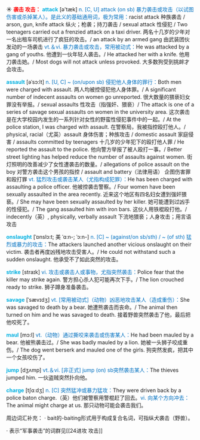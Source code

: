 ☀ <font color="red">**袭击 攻击：**</font>
<font color="sky blue">**attack**</font> [ə'tæk] 
<font color="#0070c0">n. [C, U] attack (on sb) 暴力袭击或攻击（以试图伤害或杀掉某人）。是此义的基础通用词，极为常用：</font>racist attack 种族袭击 / arson, gun, knife attack 纵火；枪袭；持刀袭击 / sexual attack 性侵犯 / Two teenagers carried out a frenzied attack on a taxi driver. 两名十几岁的少年对一名出租车司机进行了疯狂的攻击。/ an attack by an armed gang 由武装团伙发动的一场袭击 <font color="#0070c0">vt.＆vi. 暴力袭击或攻击，常用被动式：</font>He was attacked by a gang of youths. 他遭到一伙年轻人袭击。/ He attacked her with a knife. 他用刀袭击她。/ Most dogs will not attack unless provoked. 大多数狗受到挑衅才会攻击。
           
<font color="sky blue">**assault**</font> [əˈsɔ:lt]
<font color="#0070c0">n. [U, C] ~ (on/upon sb) 侵犯他人身体的罪行：</font>Both men were charged with assault. 两人均被控侵犯他人身体罪。/ A significant number of indecent assaults on women go unreported. 很大数量的猥亵妇女罪没有举报。/ sexual assaults 性攻击（指强奸、猥亵）/ The attack is one of a series of savage sexual assaults on women in the university area. 这次袭击是在大学校园内发生的一系列针对女性的野蛮性侵犯事件中的一起。/ At the police station, I was charged with assault. 在警察局，我被指控殴打他人。/ physical, racial（尤英）assault 身体伤害；种族攻击 / domestic assault 家庭侵害 / assaults committed by teenagers 十几岁的少年犯下的殴打他人罪 / He reported the assault to the police. 他向警方举报了被人殴打一事。/ Better street lighting has helped reduce the number of assaults against women. 街灯照明的改善减少了女性遭袭击的数量。/ allegations of police assault on the boy 对警方袭击这个男孩的指控 / assault and battery（法律用语） 企图伤害罪和殴打罪 <font color="#0070c0">vt. 猛烈攻击或袭击某人（尤指构成犯罪）：</font>He has been charged with assaulting a police officer. 他被控袭击警察。/ Four women have been sexually assaulted in the area recently. 近来这个地区有四名妇女遭到强奸猥亵。/ She may have been sexually assaulted by her killer. 她可能遭到过凶手的性侵犯。/ The gang assaulted him with iron bars. 这伙人用铁棍殴打他。/ indecently（英）, physically, verbally assault 下流地猥亵；人身攻击；用言语攻击

<font color="sky blue">**onslaught**</font> [ˈɒnslɔ:t; 美 ˈɑ:n-; ˈɔ:n-]
<font color="#0070c0">n. [C] ~ (against/on sb/sth) / ~ (of sth) 猛烈或暴力的攻击：</font>The attackers launched another vicious onslaught on their victim. 袭击者再度凶残地攻击受害人。/ He could not withstand such a sudden onslaught. 他承受不了如此突然的攻击。

<font color="sky blue">**strike**</font> [straɪk] 
<font color="#0070c0">vi. 攻击或袭击人或事物，尤指突然袭击：</font>Police fear that the killer may strike again. 警方担心杀人犯可能再次下手。/ The lion crouched ready to strike. 狮子蹲身准备袭击。
           
<font color="sky blue">**savage**</font> [ˈsævɪdʒ]
<font color="#0070c0">vt. [常用被动式]（动物）凶恶地攻击某人（造成重伤）：</font>She was savaged to death by a bear. 她遭熊袭击而丧命。/ The animal then turned on him and he was savaged to death. 接着野兽突然袭击了他，最后把他咬死了。
           
<font color="sky blue">**maul**</font> [mɔ:l]
<font color="#0070c0">vt.（动物）通过撕咬来袭击或伤害某人：</font>He had been mauled by a bear. 他被熊袭击过。/ She was badly mauled by a lion. 她被一头狮子咬成重伤。/ The dog went berserk and mauled one of the girls. 狗突然发疯，把其中一个女孩咬伤了。

<font color="sky blue">**jump**</font> [dӡʌmp] 
<font color="#0070c0">vt.＆vi. [非正式] jump (on) sb突然袭击某人：</font>The thieves jumped him. 一伙盗贼突然扑向他。

<font color="sky blue">**charge**</font> [tʃɑːdӡ] 
<font color="#0070c0">n. [C] 突然猛冲或暴力猛攻：</font>They were driven back by a police baton charge.（英）他们被警察用警棍赶了回去。<font color="#0070c0">vi. 向某个方向冲去：</font>The animal might charge at us. 那只动物可能会袭击我们。        

周边词汇补充：
· bait的-baiting形式用于构成复合名词，可指纵犬袭击（野兽）。

· 表示“军事袭击”的词群见[[24进攻 攻击]]

